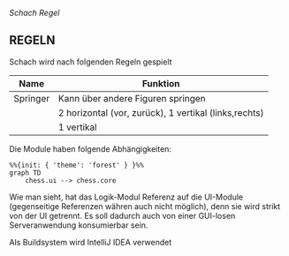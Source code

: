 _Schach Regel_

## REGELN

Schach wird nach folgenden Regeln gespielt

| Name        | Funktion                                                  |
|-------------|-----------------------------------------------------------|
| Springer    | Kann über andere Figuren springen                         |
|             | 2 horizontal (vor, zurück), 1 vertikal (links,rechts)     |
|             | 1 vertikal 
Die Module haben folgende Abhängigkeiten:

```mermaid
%%{init: { 'theme': 'forest' } }%%
graph TD
    chess.ui --> chess.core
```

Wie man sieht, hat das Logik-Modul  Referenz auf die UI-Module (gegenseitige Referenzen währen auch nicht
möglich), denn sie wird strikt von der UI getrennt. Es soll dadurch auch von einer GUI-losen Serveranwendung
konsumierbar sein.

Als Buildsystem wird IntelliJ IDEA verwendet


